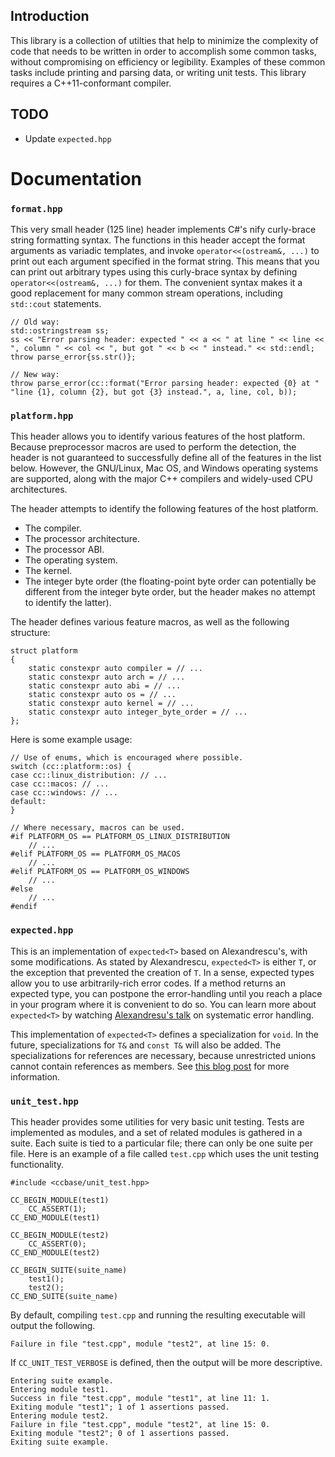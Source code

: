 <!--
  ** File Name:	README.md
  ** Author:	Aditya Ramesh
  ** Date:	12/05/2012
  ** Contact:	_@adityaramesh.com
-->

## Introduction

This library is a collection of utilties that help to minimize the complexity of
code that needs to be written in order to accomplish some common tasks, without
compromising on efficiency or legibility. Examples of these common tasks include
printing and parsing data, or writing unit tests. This library requires a
C++11-conformant compiler.

## TODO

- Update `expected.hpp`

# Documentation

### `format.hpp`

This very small header (125 line) header implements C#'s nify curly-brace string
formatting syntax. The functions in this header accept the format arguments as
variadic templates, and invoke `operator<<(ostream&, ...)` to print out each
argument specified in the format string. This means that you can print out
arbitrary types using this curly-brace syntax by defining `operator<<(ostream&,
...)` for them. The convenient syntax makes it a good replacement for many
common stream operations, including `std::cout` statements.

	// Old way:
	std::ostringstream ss;
	ss << "Error parsing header: expected " << a << " at line " << line <<
	", column " << col << ", but got " << b << " instead." << std::endl;
	throw parse_error{ss.str()};

	// New way:
	throw parse_error(cc::format("Error parsing header: expected {0} at "
	"line {1}, column {2}, but got {3} instead.", a, line, col, b));

### `platform.hpp`

This header allows you to identify various features of the host platform.
Because preprocessor macros are used to perform the detection, the header is not
guaranteed to successfully define all of the features in the list below.
However, the GNU/Linux, Mac OS, and Windows operating systems are supported,
along with the major C++ compilers and widely-used CPU architectures.

The header attempts to identify the following features of the host platform.
- The compiler.
- The processor architecture.
- The processor ABI.
- The operating system.
- The kernel.
- The integer byte order (the floating-point byte order can potentially be
  different from the integer byte order, but the header makes no attempt to
  identify the latter).

The header defines various feature macros, as well as the following structure:

	struct platform
	{
		static constexpr auto compiler = // ...
		static constexpr auto arch = // ...
		static constexpr auto abi = // ...
		static constexpr auto os = // ...
		static constexpr auto kernel = // ...
		static constexpr auto integer_byte_order = // ...
	};

Here is some example usage:

	// Use of enums, which is encouraged where possible.
	switch (cc::platform::os) {
	case cc::linux_distribution: // ...
	case cc::macos: // ...
	case cc::windows: // ...
	default:
	}

	// Where necessary, macros can be used.
	#if PLATFORM_OS == PLATFORM_OS_LINUX_DISTRIBUTION
		// ...
	#elif PLATFORM_OS == PLATFORM_OS_MACOS
		// ...
	#elif PLATFORM_OS == PLATFORM_OS_WINDOWS
		// ...
	#else
		// ...
	#endif

### `expected.hpp`

This is an implementation of `expected<T>` based on Alexandrescu's, with some
modifications. As stated by Alexandrescu, `expected<T>` is either `T`, or the
exception that prevented the creation of `T`. In a sense, expected types allow
you to use arbitrarily-rich error codes. If a method returns an expected type,
you can postpone the error-handling until you reach a place in your program
where it is convenient to do so. You can learn more about `expected<T>` by
watching [Alexandresu's
talk](http://channel9.msdn.com/Shows/Going+Deep/C-and-Beyond-2012-Andrei-Alexandrescu-Systematic-Error-Handling-in-C)
on systematic error handling.

This implementation of `expected<T>` defines a specialization for `void`. In the
future, specializations for `T&` and `const T&` will also be added. The
specializations for references are necessary, because unrestricted unions cannot
contain references as members. See [this blog
post](http://anto-nonco.blogspot.com/2013/03/extending-expected-to-deal-with.html)
for more information.

### `unit_test.hpp`

This header provides some utilities for very basic unit testing. Tests are
implemented as modules, and a set of related modules is gathered in a suite.
Each suite is tied to a particular file; there can only be one suite per file.
Here is an example of a file called `test.cpp` which uses the unit testing
functionality.

	#include <ccbase/unit_test.hpp>

	CC_BEGIN_MODULE(test1)
		CC_ASSERT(1);
	CC_END_MODULE(test1)

	CC_BEGIN_MODULE(test2)
		CC_ASSERT(0);
	CC_END_MODULE(test2)

	CC_BEGIN_SUITE(suite_name)
		test1();
		test2();
	CC_END_SUITE(suite_name)

By default, compiling `test.cpp` and running the resulting executable will
output the following.

	Failure in file "test.cpp", module "test2", at line 15: 0.

If `CC_UNIT_TEST_VERBOSE` is defined, then the output will be more descriptive.

	Entering suite example.
	Entering module test1.
	Success in file "test.cpp", module "test1", at line 11: 1.
	Exiting module "test1"; 1 of 1 assertions passed.
	Entering module test2.
	Failure in file "test.cpp", module "test2", at line 15: 0.
	Exiting module "test2"; 0 of 1 assertions passed.
	Exiting suite example.
